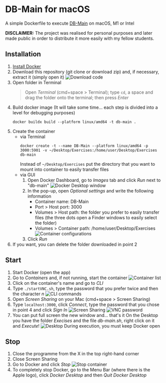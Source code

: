 # DB-Main for macOS
A simple Dockerfile to execute [DB-Main](https://www.db-main.eu) on macOS, M1 or Intel

**DISCLAIMER:** The project was realised for personal purposes and later made public in order to distribute it more easily with my fellow students.

## Installation
1. [Install Docker](https://docs.docker.com/desktop/install/mac-install/)
2. Download this repository (git clone or download zip) and, if necessary, extract it (simply open it)
	![Download code](images/image0.png)
3. Open folder in Terminal
	> Open *Terminal* (cmd+space > Terminal); type ```cd```, a space and drag the folder onto the terminal; then press *Enter*
3. Build docker image
	(It will take some time... each step is divided into a level for debugging purposes)
	```
	docker buildx build --platform linux/amd64 -t db-main .
	```
4. Create the container
	* via Terminal
		```
		docker create -t --name DB-Main --platform linux/amd64 -p 3000:5901 -v ~/Desktop/Exercises:/home/user/Desktop/Exercises db-main
		```
		Instead of ```~/Desktop/Exercises``` put the directory that you want to mount into container to easily transfer files
	* via GUI
		1. Open Docker Dashboard, go to *Images* tab and click *Run* next to "db-main"
		![Docker Desktop window](images/image1.png)
		2. In the pop-up, open *Optional settings* and write the following information
			- Container name: DB-Main
			- Port > Host port: 3000
			- Volumes > Host path: the folder you prefer to easily transfer files (the three dots open a Finder windows to easily select the folder)
			- Volumes > Container path: /home/user/Desktop/Exercises
			![Container configurations](images/image2.png)
		3. Click *Run*
5. If you  want, you can delete the folder downloaded in point 2

## Start
1. Start Docker (open the app)
2. Go to *Containers* and, if not running, start the container
	![Container list](images/image3.png)
3. Click on the container's name and go to *CLI*
4. Type ```./startVNC.sh```, type the password that you prefer twice and then the character *n*
	![CLI commands](images/image4.png)
5. Open *Screen Sharing* on your Mac (cmd+space > Screen Sharing)
6. Type ```localhost:3000```, click *Connect*, type the password that you chose in point 4 and click *Sign In*
	![Screen Sharing](images/image5.png)
	![VNC password](images/image6.png)
7. You can put full screen the new window and... that's it
	On the Desktop you have the folder *Execises* and the file *db-main.sh*, right click on it and *Execute*!
	![Desktop](images/image7.png)
	During execution, you must keep Docker open

## Stop
1. Close the programme from the X in the top right-hand corner
2. Close Screen Sharing
3. Go to Docker and click *Stop*
	![Stop container](images/image8.png)
4. To completely stop Docker, go to the Menu Bar (where there is the Apple logo), click *Docker Desktop* and then *Quit Docker Desktop*